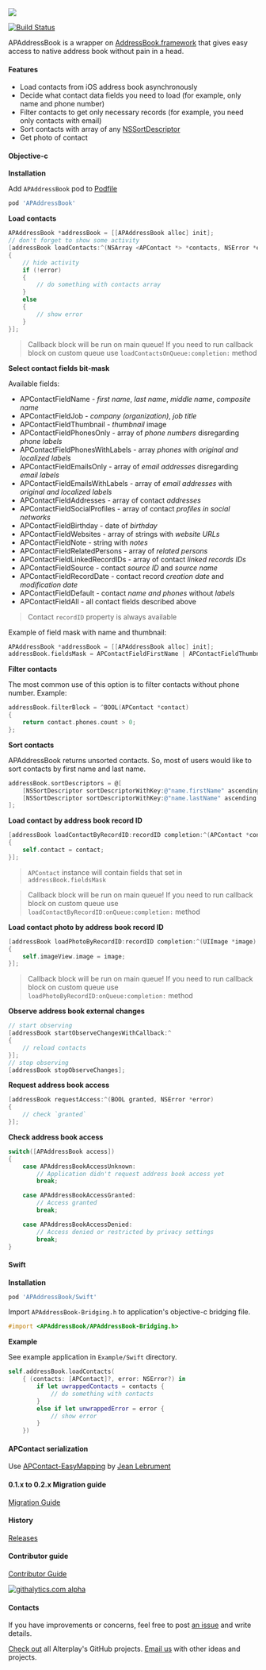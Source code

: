 <img src="https://dl.dropboxusercontent.com/u/2334198/APAddressBook-git-teaser.png">

[![Build Status](https://api.travis-ci.org/Alterplay/APAddressBook.svg)](https://travis-ci.org/Alterplay/APAddressBook)

APAddressBook is a wrapper on [AddressBook.framework](https://developer.apple.com/library/ios/documentation/AddressBook/Reference/AddressBook_iPhoneOS_Framework/_index.html) that gives easy access to native address book without pain in a head.

#### Features
* Load contacts from iOS address book asynchronously
* Decide what contact data fields you need to load (for example, only name and phone number)
* Filter contacts to get only necessary records (for example, you need only contacts with email)
* Sort contacts with array of any [NSSortDescriptor](https://developer.apple.com/library/mac/documentation/cocoa/reference/foundation/classes/NSSortDescriptor_Class/Reference/Reference.html)
* Get photo of contact

#### Objective-c
**Installation**

Add `APAddressBook` pod to [Podfile](http://guides.cocoapods.org/syntax/podfile.html)
```ruby
pod 'APAddressBook'
```

**Load contacts**
```objective-c
APAddressBook *addressBook = [[APAddressBook alloc] init];
// don't forget to show some activity
[addressBook loadContacts:^(NSArray <APContact *> *contacts, NSError *error)
{
    // hide activity
    if (!error)
    {
        // do something with contacts array
    }
    else
    {
        // show error
    }
}];
```

> Callback block will be run on main queue! If you need to run callback block on custom queue use `loadContactsOnQueue:completion:` method

**Select contact fields bit-mask**

Available fields:
* APContactFieldName - *first name*, *last name*, *middle name*, *composite name*
* APContactFieldJob - *company (organization)*, *job title*
* APContactFieldThumbnail - *thumbnail* image
* APContactFieldPhonesOnly - array of *phone numbers* disregarding *phone labels*
* APContactFieldPhonesWithLabels - array *phones* with *original and localized labels*
* APContactFieldEmailsOnly - array of *email addresses* disregarding *email labels*
* APContactFieldEmailsWithLabels - array of *email addresses* with *original and localized labels*
* APContactFieldAddresses - array of contact *addresses*
* APContactFieldSocialProfiles - array of contact *profiles in social networks*
* APContactFieldBirthday - date of *birthday*
* APContactFieldWebsites - array of strings with *website URLs*
* APContactFieldNote - string with *notes*
* APContactFieldRelatedPersons - array of *related persons*
* APContactFieldLinkedRecordIDs - array of contact *linked records IDs*
* APContactFieldSource - contact *source ID* and *source name*
* APContactFieldRecordDate - contact record *creation date* and *modification date*
* APContactFieldDefault - contact *name and phones* without *labels*
* APContactFieldAll - all contact fields described above

> Contact `recordID` property is always available

Example of field mask with name and thumbnail:
```objective-c
APAddressBook *addressBook = [[APAddressBook alloc] init];
addressBook.fieldsMask = APContactFieldFirstName | APContactFieldThumbnail;
```

**Filter contacts**

The most common use of this option is to filter contacts without phone number. Example:
```objective-c
addressBook.filterBlock = ^BOOL(APContact *contact)
{
    return contact.phones.count > 0;
};
```

**Sort contacts**

APAddressBook returns unsorted contacts. So, most of users would like to sort contacts by first name and last name.
```objective-c
addressBook.sortDescriptors = @[
    [NSSortDescriptor sortDescriptorWithKey:@"name.firstName" ascending:YES],
    [NSSortDescriptor sortDescriptorWithKey:@"name.lastName" ascending:YES]
];
```

**Load contact by address book record ID**
```objective-c
[addressBook loadContactByRecordID:recordID completion:^(APContact *contact)
{
    self.contact = contact;
}];
```

> `APContact` instance will contain fields that set in `addressBook.fieldsMask`

> Callback block will be run on main queue! If you need to run callback block on custom queue use `loadContactByRecordID:onQueue:completion:` method


**Load contact photo by address book record ID**
```objective-c
[addressBook loadPhotoByRecordID:recordID completion:^(UIImage *image)
{
    self.imageView.image = image;
}];
```
> Callback block will be run on main queue! If you need to run callback block on custom queue use `loadPhotoByRecordID:onQueue:completion:` method


**Observe address book external changes**
```objective-c
// start observing
[addressBook startObserveChangesWithCallback:^
{
    // reload contacts
}];
// stop observing
[addressBook stopObserveChanges];
```

**Request address book access**
```objective-c
[addressBook requestAccess:^(BOOL granted, NSError *error)
{
    // check `granted`
}];
```

**Check address book access**
```objective-c
switch([APAddressBook access])
{
    case APAddressBookAccessUnknown:
        // Application didn't request address book access yet
        break;

    case APAddressBookAccessGranted:
        // Access granted
        break;

    case APAddressBookAccessDenied:
        // Access denied or restricted by privacy settings
        break;
}
```

#### Swift
**Installation**
```ruby
pod 'APAddressBook/Swift'
```
Import `APAddressBook-Bridging.h` to application's objective-c bridging file.
```objective-c
#import <APAddressBook/APAddressBook-Bridging.h>
```

**Example**

See example application in `Example/Swift` directory.
```Swift
self.addressBook.loadContacts(
    { (contacts: [APContact]?, error: NSError?) in
        if let uwrappedContacts = contacts {
            // do something with contacts
        }
        else if let unwrappedError = error {
            // show error
        }
    })
```

#### APContact serialization

Use [APContact-EasyMapping](https://github.com/JeanLebrument/APContact-EasyMapping) by [Jean Lebrument](https://github.com/JeanLebrument)

#### 0.1.x to 0.2.x Migration guide
[Migration Guide](https://github.com/Alterplay/APAddressBook/wiki/0.1.x-to-0.2.x-migration-guide)

#### History

[Releases](https://github.com/Alterplay/APAddressBook/releases)

#### Contributor guide

[Contributor Guide](https://github.com/Alterplay/APAddressBook/wiki/Contributor-Guide)

[![githalytics.com alpha](https://cruel-carlota.pagodabox.com/b3f8691205854e15dcfebe3fc2ed599e "githalytics.com")](http://githalytics.com/Alterplay/APAddressBook)

#### Contacts

If you have improvements or concerns, feel free to post [an issue](https://github.com/Alterplay/APAddressBook/issues) and write details.

[Check out](https://github.com/Alterplay) all Alterplay's GitHub projects.
[Email us](mailto:hello@alterplay.com?subject=From%20GitHub%20APAddressBook) with other ideas and projects.
